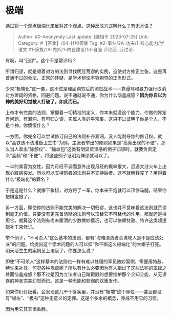 # 极端
[通过将一个观点极端化来反对这个观点，这种反驳方式叫什么？有无术语？](https://www.zhihu.com/question/554206093/answer/2911183175)

> Author: #0-Anonymity
> Last update: [编辑于 2023-07-25]
> Link:
> Category: #【答集】/04-社科答集
> Tag: #2-事业/2A-功夫/1-核心能力/学语文 #1-家族/1A-内外/1-内在建设/1d-自强
> 评论区:
> 泛讨论:

有啊，叫“归谬”。这个不是常识吗？

所谓归谬，就是顺着对方的法则寻找明显荒谬的实例，迫使对方修正主张。这是再普通不过的合法、正常的怀疑，是学术辩论不容剥夺的正当形式。

少来“极端化“这一套，这不过是理屈词穷后的流氓战术——靠谩骂和暴力强行取消对方置疑的资格，回避问题。说不通就说不通，你为什么恼羞成怒？**因为你自以为神的美好幻觉被人打破了，如此而已。**

上帝才有完美的法则，掌握着一切精准的定义，你本来就没这个能力，你做的界定有问题、有漏洞、有可归之谬，实属人类的平常事。这只不过证明了你是个人，不是个神，你愤恨什么？

一方面，你完全可以尝试修订自己的法则补齐漏洞，没人能剥夺你的修订权。就以“高铁该不该准备卫生巾”为例，主张者举出的原则如果是“高频出现的不便”，那么当人拿出“除颤仪”、“输血包”这类有明显荒谬感的例子归谬时，就要负责定义“高频”和“不便”，将这些例子证明为佯谬就可以了。

一半的乘客为女性，因为月经不调而意外出现月经的概率很大，远远大过火车上出现心脏病突发。所以可以支持前者的法则并不支持后者。这不就解释完了？用得着什么“极端化“的罪名？

于是这是什么？就像下象棋，对方将了一军，你本来平炮就可以顶住马腿，结果你把棋盘掀了。

另一方面，即使你的法则不能完美的解决一切归谬，这也并不意味着这法则就荒谬到毫无价值。只要没有更完备清晰的法则可以顶替它不可替代的作用，那就还是得用它。就算这个法则有尚未厘清的少数微妙情况，也可以依赖特赦、特许这类超逻辑补丁来修订。

举个例子，“不可杀人”这么基本的法则，都有“海难漂流者合谋吃人是不是应该处决”的问题。给提出这个学术问题的人可以扣“你干嘛这么极端化”的大帽子打死。明天活生生的案例呈上法庭了，你要怎么说？

即使“不可杀人”这样基本的法则也一样有难以处理的罕见微妙案例，需要用特赦、特许来补救，何况各种规章呢？所以有什么必要因为有人指出了这些法则的笨拙之处而恼羞成怒？那不过是因为立法者自己暗戳戳的想要维护那个全知全能、从无谬误的神圣完美幻觉而已。这是一种无能和软弱的双重发作。

如果你们仔细看，会发现这几千个答案里，并没有“极端”这个罪名——甚至都没有“极左”、“极右”这种无意义的定罪。这是个多余的概念，养成不用它的习惯。

因为用它其实很丢脸。
